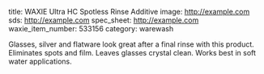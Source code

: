 title: WAXIE Ultra HC Spotless Rinse Additive
image: http://example.com 
sds: http://example.com
spec_sheet: http://example.com
waxie_item_number: 533156
category: warewash

Glasses, silver and flatware look great after a final rinse with this product. Eliminates spots and film. Leaves glasses crystal clean. Works best in soft water applications.
